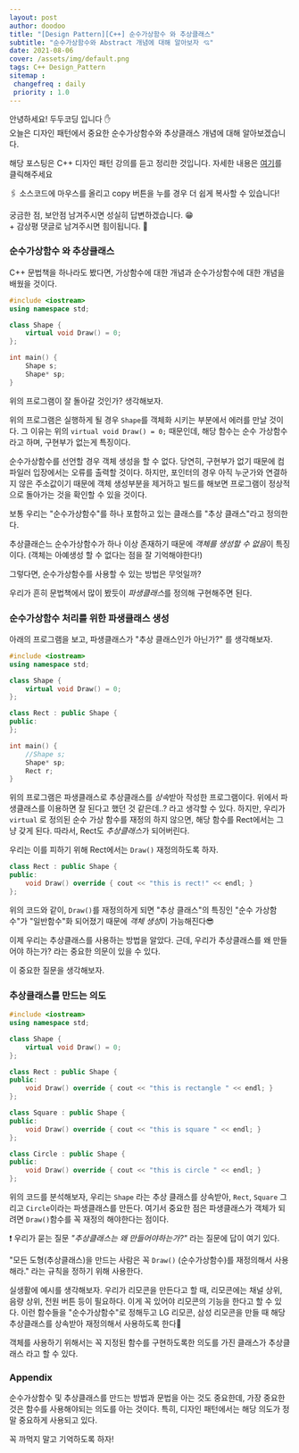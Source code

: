 ```yaml
---
layout: post
author: doodoo
title: "[Design Pattern][C++] 순수가상함수 와 추상클래스"
subtitle: "순수가상함수와 Abstract 개념에 대해 알아보자 💘"
date: 2021-08-06
cover: /assets/img/default.png
tags: C++ Design_Pattern
sitemap :
 changefreq : daily
 priority : 1.0
---
```

안녕하세요! <span class="doodoo">두두코딩</span> 입니다 ✋ <br>
오늘은 디자인 패턴에서 중요한 순수가상함수와 추상클래스 개념에 대해 알아보겠습니다.

해당 포스팅은 C++ 디자인 패턴 강의를 듣고 정리한 것입니다. 자세한 내용은 [여기](https://0xd00d00.github.io/2021/07/11/design_pattern_1.html)를 클릭해주세요

🖇 소스코드에 마우스를 올리고 <span class="tip">copy</span> 버튼을 누를 경우 더 쉽게 복사할 수 있습니다!

궁금한 점, 보안점 남겨주시면 성실히 답변하겠습니다. 😁 <br>
\+ 감상평 댓글로 남겨주시면 힘이됩니다. 🙇

### 순수가상함수 와 추상클래스
C++ 문법책을 하나라도 봤다면, 가상함수에 대한 개념과 순수가상함수에 대한
개념을 배웠을 것이다.

```cpp
#include <iostream>
using namespace std;

class Shape {
	virtual void Draw() = 0;
};

int main() {
	Shape s;
	Shape* sp;
}
```

위의 프로그램이 잘 돌아갈 것인가? 생각해보자.

위의 프로그램은 실행하게 될 경우 `Shape`를 객체화 시키는 부분에서 에러를 만날
것이다. 그 이유는 위의 `virtual void Draw() = 0;` 때문인데, 해당 함수는 순수
가상함수라고 하며, 구현부가 없는게 특징이다.

순수가상함수를 선언할 경우 객체 생성을 할 수 없다. 당연히, 구현부가 없기 때문에
컴파일러 입장에서는 오류를 출력할 것이다. 하지만, 포인터의 경우 아직 누군가와
연결하지 않은 주소값이기 때문에 객체 생성부분을 제거하고 빌드를 해보면
프로그램이 정상적으로 돌아가는 것을 확인할 수 있을 것이다.

보통 우리는 "순수가상함수"를 하나 포함하고 있는 클래스를 "추상 클래스"라고
정의한다.

추상클래슨느 순수가상함수가 하나 이상 존재하기 때문에 *객체를 생성할 수 없음*이
특징이다. (객체는 아예생성 할 수 없다는 점을 잘 기억해야한다!)

그렇다면, 순수가상함수를 사용할 수 있는 방법은 무엇일까?

우리가 흔히 문법책에서 많이 봤듯이 *파생클래스*를 정의해 구현해주면 된다.

### 순수가상함수 처리를 위한 파생클래스 생성
아래의 프로그램을 보고, 파생클래스가 "추상 클래스인가 아닌가?" 를 생각해보자.

```cpp
#include <iostream>
using namespace std;

class Shape {
	virtual void Draw() = 0;
};

class Rect : public Shape {
public:
};

int main() {
	//Shape s;
	Shape* sp;
	Rect r;
}
```

위의 프로그램은 파생클래스로 추상클래스를 *상속*받아 작성한 프로그램이다. 위에서
파생클래스를 이용하면 잘 된다고 했던 것 같은데..? 라고 생각할 수 있다. 하지만,
	우리가 `virtual` 로 정의된 순수 가상 함수를 재정의 하지 않으면, 해당 함수를
	Rect에서는 그냥 갖게 된다. 따라서, Rect도 *추상클래스*가 되어버린다.

우리는 이를 피하기 위해 Rect에서는 `Draw()` 재정의하도록 하자.

```cpp
class Rect : public Shape {
public:
	void Draw() override { cout << "this is rect!" << endl; }
};
```

위의 코드와 같이, `Draw()`를 재정의하게 되면 "추상 클래스"의 특징인 "순수
가상함수"가 "일반함수"화 되어졌기 때문에 *객체 생성*이 가능해진다😎

이제 우리는 추상클래스를 사용하는 방법을 알았다. 근데, 우리가 추상클래스를 왜
만들어야 하는가? 라는 중요한 의문이 있을 수 있다.

이 중요한 질문을 생각해보자.

### 추상클래스를 만드는 의도
```cpp
#include <iostream>
using namespace std;

class Shape {
	virtual void Draw() = 0;
};

class Rect : public Shape {
public:
	void Draw() override { cout << "this is rectangle " << endl; }
};

class Square : public Shape {
public:
	void Draw() override { cout << "this is square " << endl; }
};

class Circle : public Shape {
public:
	void Draw() override { cout << "this is circle " << endl; }
};
```

위의 코드를 분석해보자, 우리는 `Shape` 라는 추상 클래스를 상속받아, `Rect`,
	`Square` 그리고 `Circle`이라는 파생클래스를 만든다. 여기서 중요한 점은
	파생클래스가 객체가 되려면 `Draw()`함수를 꼭 재정의 해야한다는 점이다.

❗ 우리가 묻는 질문 *"추상클래스는 왜 만들어야하는가?"* 라는 질문에 답이 여기 있다.

"모든 도형(추상클래스)을 만드는 사람은 꼭 `Draw()` (순수가상함수)를 재정의해서
사용해라." 라는 규칙을 정하기 위해 사용한다.

실생활에 예시를 생각해보자. 우리가 리모콘을 만든다고 할 때, 리모콘에는 채널
상위, 음량 상위, 전원 버튼 등이 필요하다. 이게 꼭 있어야 리모콘의 기능을 한다고
할 수 있다. 이런 함수들을 "순수가상함수"로 정해두고 LG 리모콘, 삼성 리모콘을
만들 때 해당 추상클래스를 상속받아 재정의해서 사용하도록 한다🚨

객체를 사용하기 위해서는 꼭 지정된 함수를 구현하도록한 의도를 가진 클래스가
<span class="tip">추상클래스</span> 라고 할 수 있다.

### Appendix
순수가상함수 및 추상클래스를 만드는 방법과 문법을 아는 것도 중요한데, 가장
중요한 것은 함수를 사용해야되는 의도를 아는 것이다. 특히, 디자인 패턴에서는 해당
의도가 정말 중요하게 사용되고 있다.

꼭 까먹지 말고 기억하도록 하자!
